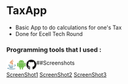 # TaxApp
 - Basic App to do calculations for one's Tax
 - Done for Ecell Tech Round
 
 ### Programming tools that I used :
 
 <img align="left" alt="Java" width="26px" src="https://raw.githubusercontent.com/github/explore/80688e429a7d4ef2fca1e82350fe8e3517d3494d/topics/java/java.png" />
 <img align="left" alt="Android" width="26px" src="https://raw.githubusercontent.com/github/explore/80688e429a7d4ef2fca1e82350fe8e3517d3494d/topics/android/android.png" />
 <img align="left" alt="Github" width="26px" src="https://raw.githubusercontent.com/github/explore/78df643247d429f6cc873026c0622819ad797942/topics/github/github.png" />
 
 ##Screenshots
 
 [ScreenShot1](https://drive.google.com/file/d/1I3aAs1gdkP4md8-jJ6M7L1IxAcsSbWaO/view?usp=sharing)
  [ScreenShot2](https://drive.google.com/file/d/1I3m2ZVNdpdSDPLRogYNIDaFzl2BIXUBG/view?usp=sharing)
   [ScreenShot3](https://drive.google.com/file/d/1I5GV7QDtA3en427i-ksF2x5tL-IDIjcH/view?usp=sharing)
 

